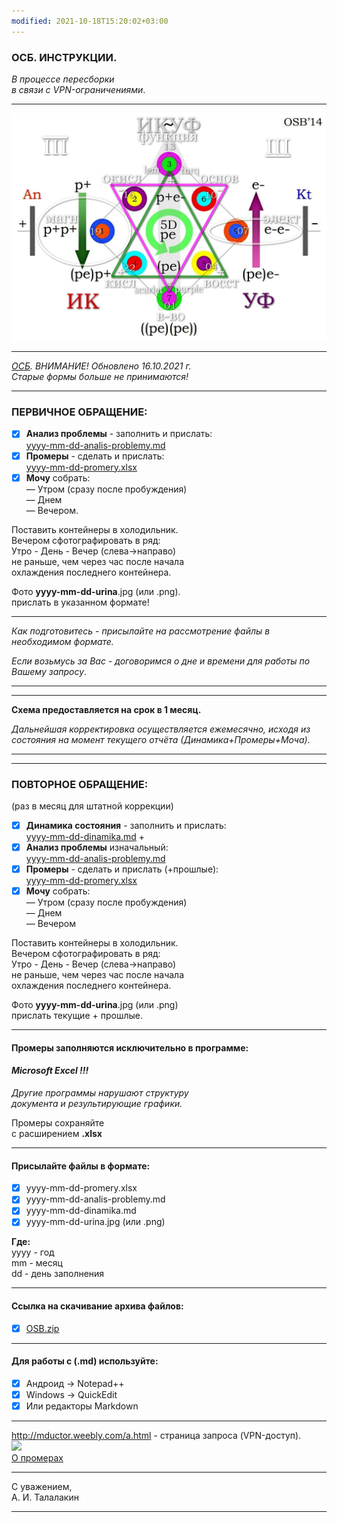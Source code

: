 ```yaml
---
modified: 2021-10-18T15:20:02+03:00
---
```


### ОСБ. ИНСТРУКЦИИ. 
_В процессе пересборки  
в связи с VPN-ограничениями_.
***  
![Arbalet](ArbaletEP.jpg)  
***  
_[ОСБ](!0SB.md). ВНИМАНИЕ! Обновлено 16.10.2021 г.  
Старые формы больше не принимаются!_   
***  
### ПЕРВИЧНОЕ ОБРАЩЕНИЕ:  
- [x] __Анализ проблемы__ - заполнить и прислать:  
[yyyy-mm-dd-analis-problemy.md](yyyy-mm-dd-analis-problemy.md)   
- [x] __Промеры__ - сделать и прислать:   
[yyyy-mm-dd-promery.xlsx](https://github.com/TalalakinAI/OSB/raw/master/yyyy-mm-dd-promery.xlsx)  
- [x] __Мочу__ собрать:  
— Утром (сразу после пробуждения)  
— Днем   
— Вечером.  

Поставить контейнеры в холодильник.  
Вечером сфотографировать в ряд:  
Утро - День - Вечер  (слева→направо)  
не раньше, чем через час после начала   
охлаждения последнего контейнера.  

Фото  __yyyy-mm-dd-urina__.jpg (или .png).  
прислать в указанном формате!
***
*Как подготовитесь - присылайте на рассмотрение файлы в необходимом формате.*  

*Если возьмусь за Вас - договоримся о дне и времени для работы по Вашему запросу*.  
***  
***  
__Схема предоставляется на срок в 1 месяц.__  

*Дальнейшая корректировка осуществляется  ежемесячно, исходя из состояния 
на момент текущего отчёта (Динамика+Промеры+Моча).* 
***  
***  
### ПОВТОРНОЕ ОБРАЩЕНИЕ:  
(раз в месяц для штатной коррекции)  

- [x] __Динамика состояния__ - заполнить и прислать:   
[yyyy-mm-dd-dinamika.md](yyyy-mm-dd-dinamika.md) +     
- [x] __Анализ проблемы__ изначальный:   
[yyyy-mm-dd-analis-problemy.md](yyyy-mm-dd-analis-problemy.md)  
- [x] __Промеры__ - сделать и прислать (+прошлые):  
[yyyy-mm-dd-promery.xlsx](https://github.com/TalalakinAI/OSB/raw/master/yyyy-mm-dd-promery.xlsx)
- [x] __Мочу__ собрать:  
— Утром (сразу после пробуждения)  
— Днем  
— Вечером  

Поставить контейнеры в холодильник.  
Вечером сфотографировать в ряд:  
Утро - День - Вечер  (слева→направо)  
не раньше, чем через час после начала  
охлаждения последнего контейнера.  

Фото  __yyyy-mm-dd-urina__.jpg (или .png)  
прислать текущие + прошлые.  
***
#### Промеры заполняются исключительно в программе:   
#### *Microsoft Excel !!!*  

*Другие программы нарушают структуру  
документа и результирующие графики.*  

Промеры сохраняйте  
с расширением  __.xlsx__   
***
#### Присылайте файлы в формате:  
- [x] yyyy-mm-dd-promery.xlsx  
- [x] yyyy-mm-dd-analis-problemy.md  
- [x] yyyy-mm-dd-dinamika.md   
- [x] yyyy-mm-dd-urina.jpg (или .png)  

__Где:__    
yyyy - год  
mm - месяц  
dd - день заполнения   
***
#### Ссылка на скачивание архива файлов:
- [x] [OSB.zip](https://github.com/TalalakinAI/OSB/raw/master/OSB.zip)  
***
#### Для работы с (.md) используйте:     
- [x] Андроид → Notepad++  
- [x] Windows → QuickEdit  
- [x] Или редакторы Markdown  
***   
http://mductor.weebly.com/a.html - страница запроса (VPN-доступ).  
![](https://youtu.be/FQcPIXfhmsY)  
[О промерах](https://t.me/osbmd/1334)
***  
С уважением,  
А. И. Талалакин   
***
